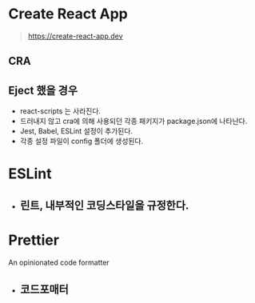 # Create React App
> https://create-react-app.dev

## CRA

## Eject 했을 경우
- react-scripts 는 사라진다.
- 드러내지 않고 cra에 의해 사용되던 각종 패키지가 package.json에 나타난다.
- Jest, Babel, ESLint 설정이 추가된다.
- 각종 설정 파일이 config 폴더에 생성된다.

# ESLint

- ## 린트, 내부적인 코딩스타일을 규정한다.

# Prettier
An opinionated code formatter
- ## 코드포매터